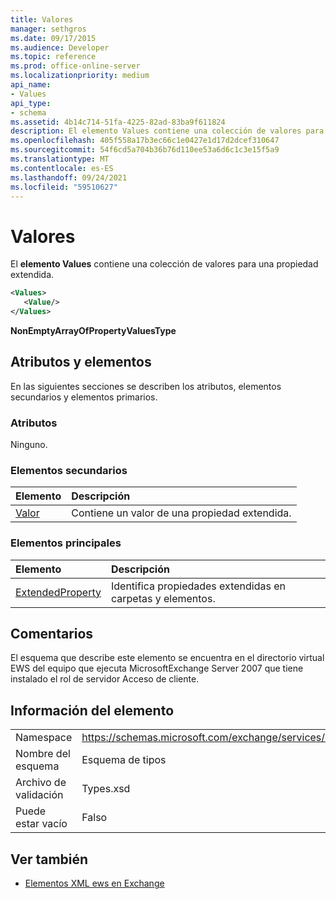 ```yaml
---
title: Valores
manager: sethgros
ms.date: 09/17/2015
ms.audience: Developer
ms.topic: reference
ms.prod: office-online-server
ms.localizationpriority: medium
api_name:
- Values
api_type:
- schema
ms.assetid: 4b14c714-51fa-4225-82ad-83ba9f611824
description: El elemento Values contiene una colección de valores para una propiedad extendida.
ms.openlocfilehash: 405f558a17b3ec66c1e0427e1d17d2dcef310647
ms.sourcegitcommit: 54f6cd5a704b36b76d110ee53a6d6c1c3e15f5a9
ms.translationtype: MT
ms.contentlocale: es-ES
ms.lasthandoff: 09/24/2021
ms.locfileid: "59510627"
---
```

# <a name="values"></a>Valores

El **elemento Values** contiene una colección de valores para una propiedad extendida. 
  
```xml
<Values>
   <Value/>
</Values>
```

**NonEmptyArrayOfPropertyValuesType**

## <a name="attributes-and-elements"></a>Atributos y elementos

En las siguientes secciones se describen los atributos, elementos secundarios y elementos primarios.
  
### <a name="attributes"></a>Atributos

Ninguno.
  
### <a name="child-elements"></a>Elementos secundarios

|**Elemento**|**Descripción**|
|:-----|:-----|
|[Valor](value.md) <br/> |Contiene un valor de una propiedad extendida.  <br/> |
   
### <a name="parent-elements"></a>Elementos principales

|**Elemento**|**Descripción**|
|:-----|:-----|
|[ExtendedProperty](extendedproperty.md) <br/> |Identifica propiedades extendidas en carpetas y elementos.  <br/> |
   
## <a name="remarks"></a>Comentarios

El esquema que describe este elemento se encuentra en el directorio virtual EWS del equipo que ejecuta MicrosoftExchange Server 2007 que tiene instalado el rol de servidor Acceso de cliente.
  
## <a name="element-information"></a>Información del elemento

|||
|:-----|:-----|
|Namespace  <br/> |https://schemas.microsoft.com/exchange/services/2006/types  <br/> |
|Nombre del esquema  <br/> |Esquema de tipos  <br/> |
|Archivo de validación  <br/> |Types.xsd  <br/> |
|Puede estar vacío  <br/> |Falso  <br/> |
   
## <a name="see-also"></a>Ver también

- [Elementos XML ews en Exchange](ews-xml-elements-in-exchange.md)

